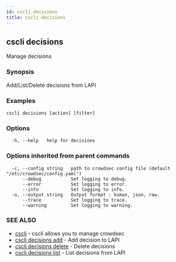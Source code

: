 ```yaml
---
id: cscli_decisions
title: cscli decisions
---
```

## cscli decisions

Manage decisions

### Synopsis

Add/List/Delete decisions from LAPI

### Examples

```
cscli decisions [action] [filter]
```

### Options

```
  -h, --help   help for decisions
```

### Options inherited from parent commands

```
  -c, --config string   path to crowdsec config file (default "/etc/crowdsec/config.yaml")
      --debug           Set logging to debug.
      --error           Set logging to error.
      --info            Set logging to info.
  -o, --output string   Output format : human, json, raw.
      --trace           Set logging to trace.
      --warning         Set logging to warning.
```

### SEE ALSO

* [cscli](/docs/v1.0/cscli/cscli)	 - cscli allows you to manage crowdsec
* [cscli decisions add](/docs/v1.0/cscli/cscli_decisions_add)	 - Add decision to LAPI
* [cscli decisions delete](/docs/v1.0/cscli/cscli_decisions_delete)	 - Delete decisions
* [cscli decisions list](/docs/v1.0/cscli/cscli_decisions_list)	 - List decisions from LAPI

